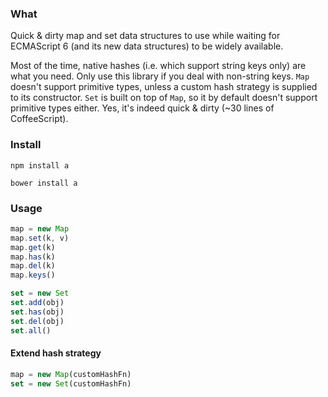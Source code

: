 ### What
Quick & dirty map and set data structures to use while waiting for ECMAScript 6 (and its new data structures) to be widely available.

Most of the time, native hashes (i.e. which support string keys only) are what you need. Only use this library if you deal with non-string keys. `Map` doesn't support primitive types, unless a custom hash strategy is supplied to its constructor. `Set` is built on top of `Map`, so it by default doesn't support primitive types either. Yes, it's indeed quick & dirty (~30 lines of CoffeeScript).

### Install
```
npm install a
```
```
bower install a
```

### Usage
```javascript
map = new Map
map.set(k, v)
map.get(k)
map.has(k)
map.del(k)
map.keys()

set = new Set
set.add(obj)
set.has(obj)
set.del(obj)
set.all()
```

#### Extend hash strategy
```javascript
map = new Map(customHashFn)
set = new Set(customHashFn)
```